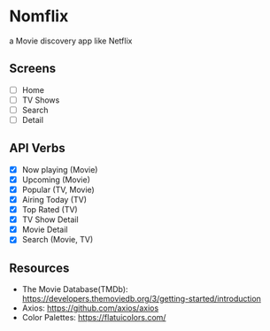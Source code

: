 # Nomflix 
a Movie discovery app like Netflix 

## Screens 
- [ ] Home
- [ ] TV Shows 
- [ ] Search 
- [ ] Detail

## API Verbs 
- [x] Now playing (Movie) 
- [x] Upcoming (Movie)
- [x] Popular (TV, Movie)
- [x] Airing Today (TV)
- [x] Top Rated (TV)
- [x] TV Show Detail 
- [x] Movie Detail
- [X] Search (Movie, TV)

## Resources
* The Movie Database(TMDb): https://developers.themoviedb.org/3/getting-started/introduction
* Axios: https://github.com/axios/axios
* Color Palettes: https://flatuicolors.com/